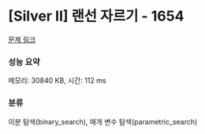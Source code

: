 # [Silver II] 랜선 자르기 - 1654 

[문제 링크](https://www.acmicpc.net/problem/1654) 

### 성능 요약

메모리: 30840 KB, 시간: 112 ms

### 분류

이분 탐색(binary_search), 매개 변수 탐색(parametric_search)

